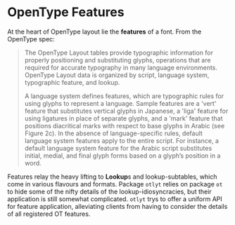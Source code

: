 # OpenType Features

At the heart of OpenType layout lie the **features** of a font. From the OpenType spec:

> The OpenType Layout tables provide typographic information for properly positioning and substituting
> glyphs, operations that are required for accurate typography in many language environments.
> OpenType Layout data is organized by script, language system, typographic feature, and lookup.
> 
> A language system defines features, which are typographic rules for using glyphs to represent a language.
> Sample features are a 'vert' feature that substitutes vertical glyphs in Japanese, a 'liga' feature for
> using ligatures in place of separate glyphs, and a 'mark' feature that positions diacritical marks with
> respect to base glyphs in Arabic (see Figure 2c). In the absence of language-specific rules, default
> language system features apply to the entire script. For instance, a default language system feature for
> the Arabic script substitutes initial, medial, and final glyph forms based on a glyph’s position in a
> word.

Features relay the heavy lifting to **Lookup**s and lookup-subtables, which come in various flavours
and formats. Package `otlyt` relies on package `ot` to hide some of the nifty details of the
lookup-idiosyncracies, but their application is still somewhat complicated. `otlyt` trys to offer a
uniform API for feature application, alleviating clients from having to consider the details of
all registered OT features.

